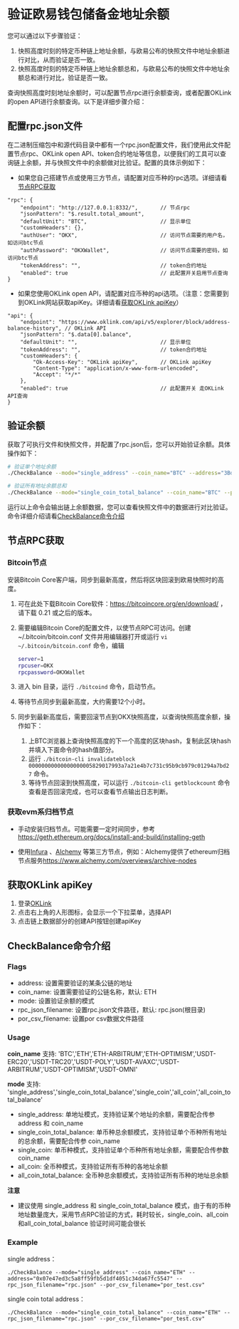 # 验证欧易钱包储备金地址余额

您可以通过以下步骤验证：

1. 快照高度时刻的特定币种链上地址余额，与欧易公布的快照文件中地址余额进行对比，从而验证是否一致。
2. 快照高度时刻的特定币种链上地址余额总和，与欧易公布的快照文件中地址余额总和进行对比，验证是否一致。

查询快照高度时刻地址余额时，可以配置节点rpc进行余额查询，或者配置OKLink的open API进行余额查询。以下是详细步骤介绍：

## 配置rpc.json文件

在二进制压缩包中和源代码目录中都有一个rpc.json配置文件，我们使用此文件配置节点rpc、OKLink open
API、token合约地址等信息，以便我们的工具可以查询链上余额，并与快照文件中的余额做对比验证。配置的具体示例如下：

- 如果您自己搭建节点或使用三方节点，请配置对应币种的rpc选项。详细请看[节点RPC获取](#节点rpc获取)

```text
"rpc": {
    "endpoint": "http://127.0.0.1:8332/",       // 节点rpc
    "jsonPattern": "$.result.total_amount",
    "defaultUnit": "BTC",                       // 显示单位
    "customHeaders": {},
    "authUser": "OKX",                          // 访问节点需要的用户名，如访问btc节点
    "authPassword": "OKXWallet",                // 访问节点需要的密码，如访问btc节点
    "tokenAddress": "",                         // token合约地址
    "enabled": true                             // 此配置开关启用节点查询
}
```

- 如果您使用OKLink open API，请配置对应币种的api选项。（注意：您需要到到OKLink网站获取apiKey。详细请看[获取OKLink apiKey](#获取oklink-apikey)）

```text
"api": {
    "endpoint": "https://www.oklink.com/api/v5/explorer/block/address-balance-history", // OKLink API
    "jsonPattern": "$.data[0].balance",
    "defaultUnit": "",                          // 显示单位
    "tokenAddress": "",                         // token合约地址
    "customHeaders": {
        "Ok-Access-Key": "OKLink apiKey",       // OKLink apiKey
        "Content-Type": "application/x-www-form-urlencoded",
        "Accept": "*/*"
    },
    "enabled": true                             // 此配置开关 走OKLink API查询
}
```

## 验证余额

获取了可执行文件和快照文件，并配置了rpc.json后，您可以开始验证余额。具体操作如下：

```bash
# 验证单个地址余额
./CheckBalance --mode="single_address" --coin_name="BTC" --address="3BdEq8vnX1o1J4Zpwj6wkPh5FxrgxLAibr" --por_csv_filename=okx_por_20221116.csv

# 验证所有地址余额总和
./CheckBalance --mode="single_coin_total_balance" --coin_name="BTC" --por_csv_filename=okx_por_20221116.csv

```

运行以上命令会输出链上余额数据，您可以查看快照文件中的数据进行对比验证。命令详细介绍请看[CheckBalance命令介绍](#checkbalance命令介绍)

## 节点RPC获取

### Bitcoin节点

安装Bitcoin Core客户端，同步到最新高度，然后将区块回滚到欧易快照时的高度。

1. 可在此处下载Bitcoin Core软件：<https://bitcoincore.org/en/download/> ，请下载 0.21 或之后的版本。
2. 需要编辑Bitcoin Core的配置文件，以使节点RPC可访问。创建 ~/.bitcoin/bitcoin.conf 文件并用编辑器打开或运行 `vi ~/.bitcoin/bitcoin.conf` 命令，编辑

    ```bash
    server=1
    rpcuser=OKX
    rpcpassword=OKXWallet
    ```

3. 进入 bin 目录，运行 `./bitcoind` 命令，启动节点。
4. 等待节点同步到最新高度，大约需要12个小时。
5. 同步到最新高度后，需要回滚节点到OKX快照高度，以查询快照高度余额，操作如下：
    1. 上BTC浏览器上查询快照高度的下一个高度的区块hash，复制此区块hash并填入下面命令的hash值部分。
    2. 运行 `./bitcoin-cli invalidateblock 00000000000000000005829017993a7a21e4b7c731c95b9cb979c01294a7bd27` 命令。
    3. 等待节点回滚到快照高度，可以运行 `./bitcoin-cli getblockcount` 命令查看是否回滚完成，也可以查看节点输出日志判断。

### 获取evm系归档节点

- 手动安装归档节点。可能需要一定时间同步，参考<https://geth.ethereum.org/docs/install-and-build/installing-geth>

- 使用[Infura](https://infura.io/) 、[Alchemy](https://alchemy.com/) 等第三方节点，例如：Alchemy提供了ethereum归档节点服务<https://www.alchemy.com/overviews/archive-nodes>

## 获取OKLink apiKey

1. 登录[OKLink](https://www.oklink.com/en/account/login)
2. 点击右上角的人形图标，会显示一个下拉菜单，选择API
3. 点击链上数据部分的创建API按钮创建apiKey

## CheckBalance命令介绍

### Flags

* address: 设置需要验证的某条公链的地址
* coin_name: 设置需要验证的公链名称，默认: ETH
* mode: 设置验证余额的模式
* rpc_json_filename: 设置rpc.json文件路径，默认: rpc.json(根目录)
* por_csv_filename: 设置por csv数据文件路径

### Usage

**coin_name** 支持: 'BTC','ETH','ETH-ARBITRUM','ETH-OPTIMISM','USDT-ERC20','USDT-TRC20','USDT-POLY','USDT-AVAXC','USDT-ARBITRUM','USDT-OPTIMISM','USDT-OMNI'

**mode** 支持: 'single_address','single_coin_total_balance','single_coin','all_coin','all_coin_total_balance'

* single_address: 单地址模式，支持验证某个地址的余额，需要配合传参 address 和 coin_name
* single_coin_total_balance: 单币种总余额模式，支持验证单个币种所有地址的总余额，需要配合传参 coin_name
* single_coin: 单币种模式，支持验证单个币种所有地址余额，需要配合传参数 coin_name
* all_coin: 全币种模式，支持验证所有币种的各地址余额
* all_coin_total_balance: 全币种总余额模式，支持验证所有币种的地址总余额

**注意**

* 建议使用 single_address 和 single_coin_total_balance 模式，由于有的币种地址数量庞大，采用节点RPC验证的方式，耗时较长，single_coin、all_coin和all_coin_total_balance 验证时间可能会很长

### Example

single address：

```shell
./CheckBalance --mode="single_address" --coin_name="ETH" --address="0x07e47ed3c5a8ff59fb5d1df4051c34da67fc5547" --rpc_json_filename="rpc.json" --por_csv_filename="por_test.csv"
```

single coin total address：

```shell
./CheckBalance --mode="single_coin_total_balance" --coin_name="ETH" --rpc_json_filename="rpc.json" --por_csv_filename="por_test.csv"
```
